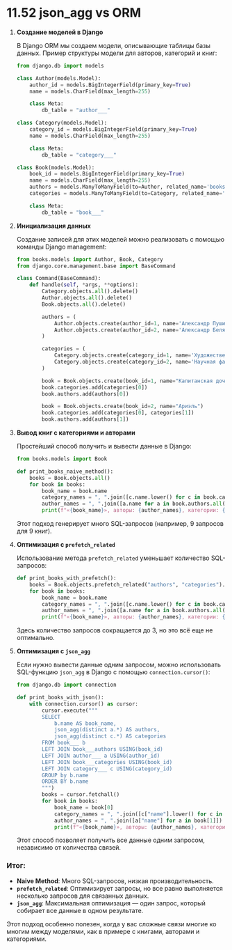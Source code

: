 # 11.52 json_agg vs ORM

1. **Создание моделей в Django**
    
    В Django ORM мы создаем модели, описывающие таблицы базы данных. Пример структуры модели для авторов, категорий и книг:
    
    ```python
    from django.db import models
    
    class Author(models.Model):
        author_id = models.BigIntegerField(primary_key=True)
        name = models.CharField(max_length=255)
    
        class Meta:
            db_table = "author___"
    
    class Category(models.Model):
        category_id = models.BigIntegerField(primary_key=True)
        name = models.CharField(max_length=255)
    
        class Meta:
            db_table = "category___"
    
    class Book(models.Model):
        book_id = models.BigIntegerField(primary_key=True)
        name = models.CharField(max_length=255)
        authors = models.ManyToManyField(to=Author, related_name='books')
        categories = models.ManyToManyField(to=Category, related_name='books')
    
        class Meta:
            db_table = "book___"
    ```
    
2. **Инициализация данных**
    
    Создание записей для этих моделей можно реализовать с помощью команды Django management:
    
    ```python
    from books.models import Author, Book, Category
    from django.core.management.base import BaseCommand
    
    class Command(BaseCommand):
        def handle(self, *args, **options):
            Category.objects.all().delete()
            Author.objects.all().delete()
            Book.objects.all().delete()
    
            authors = (
                Author.objects.create(author_id=1, name='Александр Пушин'),
                Author.objects.create(author_id=2, name='Александр Беляев')
            )
    
            categories = (
                Category.objects.create(category_id=1, name='Художественная литература'),
                Category.objects.create(category_id=2, name='Научная фантастика')
            )
    
            book = Book.objects.create(book_id=1, name="Капитанская дочка")
            book.categories.add(categories[0])
            book.authors.add(authors[0])
    
            book = Book.objects.create(book_id=2, name="Ариэль")
            book.categories.add(categories[0], categories[1])
            book.authors.add(authors[1])
    ```
    
3. **Вывод книг с категориями и авторами**
    
    Простейший способ получить и вывести данные в Django:
    
    ```python
    from books.models import Book
    
    def print_books_naive_method():
        books = Book.objects.all()
        for book in books:
            book_name = book.name
            category_names = ", ".join([c.name.lower() for c in book.categories.all()])
            author_names = ", ".join([a.name for a in book.authors.all()])
            print(f"«{book_name}», авторы: {author_names}, категории: {category_names}")
    ```
    
    Этот подход генерирует много SQL-запросов (например, 9 запросов для 9 книг).
    
4. **Оптимизация с `prefetch_related`**
    
    Использование метода `prefetch_related` уменьшает количество SQL-запросов:
    
    ```python
    def print_books_with_prefetch():
        books = Book.objects.prefetch_related("authors", "categories").all()
        for book in books:
            book_name = book.name
            category_names = ", ".join([c.name.lower() for c in book.categories.all()])
            author_names = ", ".join([a.name for a in book.authors.all()])
            print(f"«{book_name}», авторы: {author_names}, категории: {category_names}")
    ```
    
    Здесь количество запросов сокращается до 3, но это всё еще не оптимально.
    
5. **Оптимизация с `json_agg`**
    
    Если нужно вывести данные одним запросом, можно использовать SQL-функцию `json_agg` в Django с помощью `connection.cursor()`:
    
    ```python
    from django.db import connection
    
    def print_books_with_json():
        with connection.cursor() as cursor:
            cursor.execute("""
            SELECT
                b.name AS book_name,
                json_agg(distinct a.*) AS authors,
                json_agg(distinct c.*) AS categories
            FROM book___ b
            LEFT JOIN book___authors USING(book_id)
            LEFT JOIN author___ a USING(author_id)
            LEFT JOIN book___categories USING(book_id)
            LEFT JOIN category___ c USING(category_id)
            GROUP by b.name
            ORDER BY b.name
            """)
            books = cursor.fetchall()
            for book in books:
                book_name = book[0]
                category_names = ", ".join([c["name"].lower() for c in book[2]])
                author_names = ", ".join([a["name"] for a in book[1]])
                print(f"«{book_name}», авторы: {author_names}, категории: {category_names}")
    ```
    
    Этот способ позволяет получить все данные одним запросом, независимо от количества связей.
    

### Итог:

- **Naive Method**: Много SQL-запросов, низкая производительность.
- **`prefetch_related`**: Оптимизирует запросы, но все равно выполняется несколько запросов для связанных данных.
- **`json_agg`**: Максимальная оптимизация — один запрос, который собирает все данные в одном результате.

Этот подход особенно полезен, когда у вас сложные связи многие ко многим между моделями, как в примере с книгами, авторами и категориями.